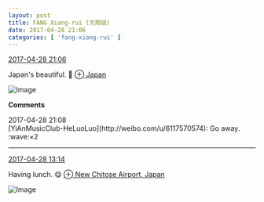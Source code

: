 ```yaml
---
layout: post
title: FANG Xiang-rui (方翔锐)
date: 2017-04-28 21:06
categories: [ 'fang-xiang-rui' ]
---
```


<div class="weibo-info">
  <a href="http://weibo.com/6117583008/F0G1xtZjm">2017-04-28 21:06</a>
</div>

Japan's beautiful. :cherry_blossom: [⊕ Japan](http://weibo.com/p/1001018008100000000000000)

<!-- more -->

![Image](http://wx4.sinaimg.cn/mw690/006G0KNGly1ff2p48df05j30qo140wm8.jpg)

**Comments**

<div class="weibo-info">2017-04-28 21:08</div>
[YiAnMusicClub-HeLuoLuo](http://weibo.com/u/6117570574): Go away. :wave:×2

---

<div class="weibo-info">
  <a href="http://weibo.com/6117583008/F0CWaiglm">2017-04-28 13:14</a>
</div>

Having lunch. :yum: [⊕ New Chitose Airport, Japan](http://weibo.com/p/1001018008100000000000011)

![Image](http://wx1.sinaimg.cn/mw690/006G0KNGly1ff2bi6ly5pj30zk0qo12r.jpg)
